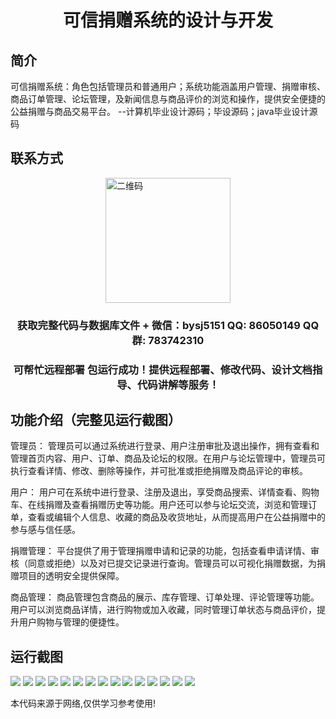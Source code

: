 <p><h1 align="center">可信捐赠系统的设计与开发</h1></p>

## 简介
可信捐赠系统：角色包括管理员和普通用户；系统功能涵盖用户管理、捐赠审核、商品订单管理、论坛管理，及新闻信息与商品评价的浏览和操作，提供安全便捷的公益捐赠与商品交易平台。    --计算机毕业设计源码；毕设源码；java毕业设计源码


## 联系方式
<img src="https://bs-1329754181.cos.ap-shanghai.myqcloud.com/wx.jpg" alt="二维码" style="display: block; margin: 0 auto;" width="200px">
<p><h3 align="center">获取完整代码与数据库文件 + 微信：bysj5151 QQ: 86050149 QQ群: 783742310</h3></p>
<p><h3 align="center">可帮忙远程部署 包运行成功！提供远程部署、修改代码、设计文档指导、代码讲解等服务！</h3></p>

## 功能介绍（完整见运行截图）
管理员： 管理员可以通过系统进行登录、用户注册审批及退出操作，拥有查看和管理首页内容、用户、订单、商品及论坛的权限。在用户与论坛管理中，管理员可执行查看详情、修改、删除等操作，并可批准或拒绝捐赠及商品评论的审核。

用户： 用户可在系统中进行登录、注册及退出，享受商品搜索、详情查看、购物车、在线捐赠及查看捐赠历史等功能。用户还可以参与论坛交流，浏览和管理订单，查看或编辑个人信息、收藏的商品及收货地址，从而提高用户在公益捐赠中的参与感与信任感。

捐赠管理： 平台提供了用于管理捐赠申请和记录的功能，包括查看申请详情、审核（同意或拒绝）以及对已提交记录进行查询。管理员可以可视化捐赠数据，为捐赠项目的透明安全提供保障。

商品管理： 商品管理包含商品的展示、库存管理、订单处理、评论管理等功能。用户可以浏览商品详情，进行购物或加入收藏，同时管理订单状态与商品评价，提升用户购物与管理的便捷性。


## 运行截图
![](https://bs-1329754181.cos.ap-shanghai.myqcloud.com/spring/TrustworthyDonationSystemDesignAndDevelopment/img/001.jpg)
![](https://bs-1329754181.cos.ap-shanghai.myqcloud.com/spring/TrustworthyDonationSystemDesignAndDevelopment/img/002.jpg)
![](https://bs-1329754181.cos.ap-shanghai.myqcloud.com/spring/TrustworthyDonationSystemDesignAndDevelopment/img/003.jpg)
![](https://bs-1329754181.cos.ap-shanghai.myqcloud.com/spring/TrustworthyDonationSystemDesignAndDevelopment/img/004.jpg)
![](https://bs-1329754181.cos.ap-shanghai.myqcloud.com/spring/TrustworthyDonationSystemDesignAndDevelopment/img/005.jpg)
![](https://bs-1329754181.cos.ap-shanghai.myqcloud.com/spring/TrustworthyDonationSystemDesignAndDevelopment/img/006.jpg)
![](https://bs-1329754181.cos.ap-shanghai.myqcloud.com/spring/TrustworthyDonationSystemDesignAndDevelopment/img/007.jpg)
![](https://bs-1329754181.cos.ap-shanghai.myqcloud.com/spring/TrustworthyDonationSystemDesignAndDevelopment/img/008.jpg)
![](https://bs-1329754181.cos.ap-shanghai.myqcloud.com/spring/TrustworthyDonationSystemDesignAndDevelopment/img/009.jpg)
![](https://bs-1329754181.cos.ap-shanghai.myqcloud.com/spring/TrustworthyDonationSystemDesignAndDevelopment/img/010.jpg)
![](https://bs-1329754181.cos.ap-shanghai.myqcloud.com/spring/TrustworthyDonationSystemDesignAndDevelopment/img/011.jpg)
![](https://bs-1329754181.cos.ap-shanghai.myqcloud.com/spring/TrustworthyDonationSystemDesignAndDevelopment/img/012.jpg)
![](https://bs-1329754181.cos.ap-shanghai.myqcloud.com/spring/TrustworthyDonationSystemDesignAndDevelopment/img/013.jpg)
![](https://bs-1329754181.cos.ap-shanghai.myqcloud.com/spring/TrustworthyDonationSystemDesignAndDevelopment/img/014.jpg)
![](https://bs-1329754181.cos.ap-shanghai.myqcloud.com/spring/TrustworthyDonationSystemDesignAndDevelopment/img/015.jpg)

<p>本代码来源于网络,仅供学习参考使用!</p>

